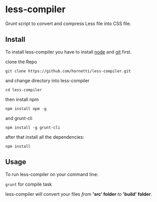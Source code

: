# less-compiler
Grunt script to convert and compress Less file into CSS file.

## Install

To install less-compiler you have to install [node](https://nodejs.org/it/) and [git](https://git-scm.com/) first.

clone the Repo

`git clone https://github.com/hornetti/less-compiler.git`

and change directory into less-compiler

`cd less-compiler`

then install npm 

`npm install npm -g`

and grunt-cli

`npm install -g grunt-cli`

after that install all the dependencies:

`npm install`

## Usage

To run less-compiler on your command line:

`grunt` for compile task

less-compiler will convert your files *from* **'src' folder** *to* **'build' folder**.